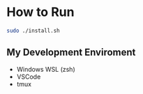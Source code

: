 # How to Run

```sh
sudo ./install.sh
```

## My Development Enviroment

- Windows WSL (zsh)
- VSCode
- tmux
